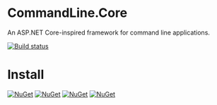 # CommandLine.Core
An ASP.NET Core-inspired framework for command line applications.

[![Build status](https://ci.appveyor.com/api/projects/status/wwddaako7cxv7wyj/branch/master?svg=true)](https://ci.appveyor.com/project/mthamil/commandline-core/branch/master)


Install
========
[![NuGet](https://img.shields.io/nuget/v/CommandLine.Core.Hosting.svg)](https://www.nuget.org/packages/CommandLine.Core.Hosting/)
[![NuGet](https://img.shields.io/nuget/v/CommandLine.Core.Hosting.Abstractions.svg)](https://www.nuget.org/packages/CommandLine.Core.Hosting.Abstractions/)
[![NuGet](https://img.shields.io/nuget/v/CommandLine.Core.CommandLineUtils.svg)](https://www.nuget.org/packages/CommandLine.Core.CommandLineUtils/)
[![NuGet](https://img.shields.io/nuget/v/ommandLineUtils.Extensions.svg)](https://www.nuget.org/packages/CommandLineUtils.Extensions/)